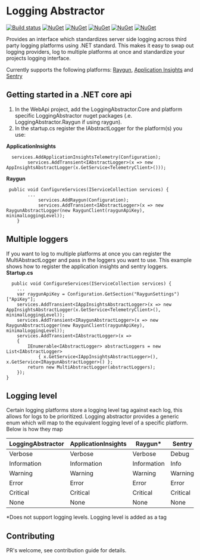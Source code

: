 
# Logging Abstractor

[![Build status](https://ci.appveyor.com/api/projects/status/nw12mgqdk7usuh37/branch/master?svg=true)](https://ci.appveyor.com/project/bernarden/loggingabstractor/branch/master)
[![NuGet](https://img.shields.io/nuget/v/LoggingAbstractor.AppInsights.svg)](https://www.nuget.org/packages/LoggingAbstractor.AppInsights/)
[![NuGet](https://img.shields.io/nuget/v/LoggingAbstractor.Raygun.svg)](https://www.nuget.org/packages/LoggingAbstractor.Raygun/)
[![NuGet](https://img.shields.io/nuget/v/LoggingAbstractor.Sentry.svg)](https://www.nuget.org/packages/LoggingAbstractor.Sentry/)
[![NuGet](https://img.shields.io/nuget/v/LoggingAbstractor.Console.svg)](https://www.nuget.org/packages/LoggingAbstractor.Console/)
[![NuGet](https://img.shields.io/nuget/v/LoggingAbstractor.Core.svg)](https://www.nuget.org/packages/LoggingAbstractor.Core/)

Provides an interface which standardizes server side logging across third party logging platforms using .NET standard. 
This makes it easy to swap out logging providers, log to multiple platforms at once and standardize your projects logging interface. 

Currently supports the following platforms: [Raygun](http://raygun.com/), [Application Insights](https://docs.microsoft.com/en-us/azure/azure-monitor/overview#application-insights) and [Sentry](https://sentry.io/welcome/)

## Getting started in a .NET core api
 1. In the WebApi project, add the LoggingAbstractor.Core and platform specific LoggingAbstractor nuget packages (.e. LoggingAbstractor.Raygun if using raygun).
2. In the startup.cs register the IAbstractLogger for the platform(s) you use:

**ApplicationInsights**


      services.AddApplicationInsightsTelemetry(Configuration);
            services.AddTransient<IAbstractLogger>(x => new AppInsightsAbstractLogger(x.GetService<TelemetryClient>()));

**Raygun**
   

     public void ConfigureServices(IServiceCollection services) {
            ...
                services.AddRaygun(Configuration);
                services.AddTransient<IAbstractLogger>(x => new RaygunAbstractLogger(new RaygunClient(raygunApiKey), minimalLoggingLevel));
        }


## Multiple loggers
If you want to log to multiple platforms at once you can register the MultiAbstractLogger and pass in the loggers you want to use. This example shows how to register the application insights and sentry loggers.
**Startup.cs** 
  

      public void ConfigureServices(IServiceCollection services) {
        ...
        var raygunApiKey = Configuration.GetSection("RaygunSettings")["ApiKey"];
        services.AddTransient<IAppInsightsAbstractLogger>(x => new AppInsightsAbstractLogger(x.GetService<TelemetryClient>(), minimalLoggingLevel));
        services.AddTransient<IRaygunAbstractLogger>(x => new RaygunAbstractLogger(new RaygunClient(raygunApiKey), minimalLoggingLevel));
        services.AddTransient<IAbstractLogger>(x =>
        {
            IEnumerable<IAbstractLogger> abstractLoggers = new List<IAbstractLogger>
                { x.GetService<IAppInsightsAbstractLogger>(), x.GetService<IRaygunAbstractLogger>() };
            return new MultiAbstractLogger(abstractLoggers);
        });   
    }

## Logging level
Certain logging platforms store a logging level tag against each log, this allows for logs to be prioritized. Logging abstractor provides a generic enum which will map to the equivalent logging level of a specific platform. Below is how they map

| LoggingAbstractor| ApplicationInsights| Raygun* | Sentry
| ------------- |-------------| ------------- |------------- |
| Verbose      | Verbose      |Verbose|Debug
| Information      |Information   |Information|Info
| Warning| Warning|Warning|Warning
| Error| Error|Error|Error
| Critical| Critical|Critical|Critical
| None| None      |None|None

*Does not support logging levels. Logging level is added as a tag

## Contributing
PR's welcome, see contribution guide for details.
